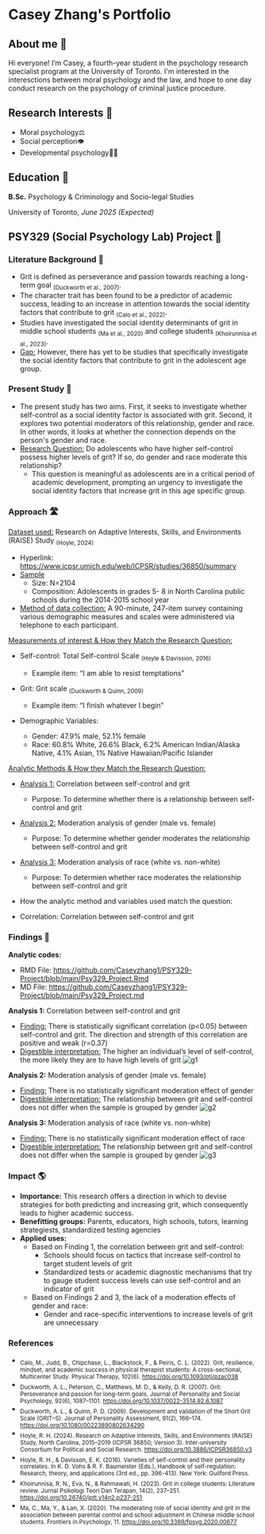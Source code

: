 # Casey Zhang's Portfolio

## About me 📖
Hi everyone! I’m Casey, a fourth-year student in the psychology research specialist program at the University of Toronto. I'm interested in the interesctions between moral psychology and the law, and hope to one day conduct research on the psychology of criminal justice procedure.

## Research Interests 🧠
- Moral psychology⚖️
- Social perception👁️
- Developmental psychology👶🏻

## Education 🏫
**B.Sc.** Psychology & Criminology and Socio-legal Studies

University of Toronto, *June 2025 (Expected)*

## PSY329 (Social Psychology Lab) Project 🧩
### Literature Background 📑
- Grit is defined as perseverance and passion towards reaching a long-term goal 	<sub>(Duckworth et al., 2007)</sub>.
- The character trait has been found to be a predictor of academic success, leading to an increase in attention towards the social identity factors that contribute to grit <sub>(Calo et al., 2022)</sub>.
- Studies have investigated the social identity determinants of grit in middle school students <sub>(Ma et al., 2020)</sub> and college students <sub>(Khoirunnisa et al., 2023)</sub>.
- <ins>Gap:</ins> However, there has yet to be studies that specifically investigate the social identity factors that contribute to grit in the adolescent age group.

### Present Study 🎯
- The present study has two aims. First, it seeks to investigate whether self-control as a social identity factor is associated with grit. Second, it explores two potential moderators of this relationship, gender and race. In other words, it looks at whether the connection depends on the person's gender and race.
- <ins>Research Question:</ins> Do adolescents who have higher self-control possess higher levels of grit? If so, do gender and race moderate this relationship?
  - This question is meaningful as adolescents are in a critical period of academic development, prompting an urgency to investigate the social identity factors that increase grit in this age specific group.

### Approach 🛣️
<ins>Dataset used:</ins> Research on Adaptive Interests, Skills, and Environments (RAISE) Study <sub>(Hoyle, 2024)</sub>
  - Hyperlink: https://www.icpsr.umich.edu/web/ICPSR/studies/36850/summary
- <ins>Sample</ins>
  - Size: N=2104
  - Composition: Adolescents in grades 5- 8 in North Carolina public schools during the 2014-2015 school year
- <ins>Method of data collection:</ins> A 90-minute, 247-item survey containing various demographic measures and scales were administered via telephone to each participant.

<ins>Measurements of interest & How they Match the Research Question:</ins>
- Self-control: Total Self-control Scale <sub>(Hoyle & Davission, 2016)</sub>
  - Example item: “I am able to resist temptations”

- Grit: Grit scale <sub>(Duckworth & Quinn, 2009)</sub>
  - Example item: “I finish whatever I begin”

- Demographic Variables:
  - Gender: 47.9% male, 52.1% female
  - Race: 60.8% White, 26.6% Black, 6.2% American Indian/Alaska Native, 4.1% Asian, 1% Native Hawaiian/Pacific Islander

<ins>Analytic Methods & How they Match the Research Question:</ins>
- <ins>Analysis 1:</ins> Correlation between self-control and grit
  - Purpose: To determine whether there is a relationship between self-control and grit
- <ins>Analysis 2:</ins> Moderation analysis of gender (male vs. female)
  - Purpose: To determine whether gender moderates the relationship between self-control and grit
- <ins>Analysis 3:</ins> Moderation analysis of race (white vs. non-white)
  - Purpose: To determien whether race moderates the relationship between self-control and grit

- How the analytic method and variables used match the question:
- Correlation: Correlation between self-control and grit

### Findings 🔎
**Analytic codes:**
- RMD File: https://github.com/Caseyzhang1/PSY329-Project/blob/main/Psy329_Project.Rmd
- MD File: https://github.com/Caseyzhang1/PSY329-Project/blob/main/Psy329_Project.md 

**Analysis 1:** Correlation between self-control and grit
- <ins>Finding:</ins> There is statistically significant correlation (p<0.05) between self-control and grit. The direction and strength of this correlation are positive and weak (r=0.37)
- <ins>Digestible interpretation:</ins> The higher an individual’s level of self-control, the more likely they are to have high levels of grit
![g1](/img/g1.png)

**Analysis 2:** Moderation analysis of gender (male vs. female)
- <ins>Finding:</ins> There is no statistically significant moderation effect of gender
- <ins>Digestible interpretation:</ins> The relationship between grit and self-control does not differ when the sample is grouped by gender
![g2](/img/g2.png)

**Analysis 3:** Moderation analysis of race (white vs. non-white)
- <ins>Finding:</ins> There is no statistically significant moderation effect of race
- <ins>Digestible interpretation:</ins> The relationship between grit and self-control does not differ when the sample is grouped by gender
![g3](/img/g3.png)

### Impact 🌎
- **Importance:** This research offers a direction in which to devise strategies for both predicting and increasing grit, which consequently leads to higher academic success.
- **Benefitting groups:** Parents, educators, high schools, tutors, learning strategiests, standardized testing agencies 
- **Applied uses:** 
  - Based on Finding 1, the correlation between grit and self-control:
    - Schools should focus on tactics that increase self-control to target student levels of grit
    - Standardized tests or academic diagnostic mechanisms that try to gauge student success levels can use self-control and an indicator of grit
  - Based on Findings 2 and 3, the lack of a moderation effects of gender and race:
    - Gender and race-specific interventions to increase levels of grit are unnecessary

### References
- <sub>Calo, M., Judd, B., Chipchase, L., Blackstock, F., & Peiris, C. L. (2022). Grit, resilience, mindset, and academic success in physical therapist students: A cross-sectional, Multicenter Study. Physical Therapy, 102(6). https://doi.org/10.1093/ptj/pzac038</sub>
- <sub>Duckworth, A. L., Peterson, C., Matthews, M. D., & Kelly, D. R. (2007). Grit: Perseverance and passion for long-term goals. Journal of Personality and Social Psychology, 92(6), 1087–1101. https://doi.org/10.1037/0022-3514.92.6.1087</sub>
- <sub>Duckworth, A. L., & Quinn, P. D. (2009). Development and validation of the Short Grit Scale (GRIT–S). Journal of Personality Assessment, 91(2), 166–174. https://doi.org/10.1080/00223890802634290</sub>
- <sub>Hoyle, R. H. (2024). Research on Adaptive Interests, Skills, and Environments (RAISE) Study, North Carolina, 2015–2019 (ICPSR 36850; Version 3). Inter-university Consortium for Political and Social Research. https://doi.org/10.3886/ICPSR36850.v3</sub>
- <sub>Hoyle, R. H., & Davisson, E. K. (2016). Varieties of self-control and their personality correlates. In K. D. Vohs & R. F. Baumeister (Eds.), Handbook of self-regulation: Research, theory, and applications (3rd ed., pp. 396-413). New York: Guilford Press.</sub>
- <sub>Khoirunnisa, R. N., Eva, N., & Rahmawati, H. (2023). Grit in college students: Literature review. Jurnal Psikologi Teori Dan Terapan, 14(2), 237–251. https://doi.org/10.26740/jptt.v14n2.p237-251</sub>
- <sub>Ma, C., Ma, Y., & Lan, X. (2020). The moderating role of social identity and grit in the association between parental control and school adjustment in Chinese middle school students. Frontiers in Psychology, 11. https://doi.org/10.3389/fpsyg.2020.00677</sub>
